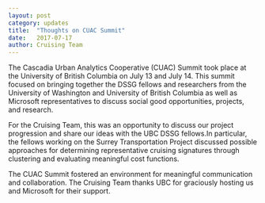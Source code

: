 ```yaml
---
layout: post
category: updates
title:  "Thoughts on CUAC Summit"
date:   2017-07-17
author: Cruising Team
---
```


The Cascadia Urban Analytics Cooperative (CUAC) Summit took place at the University of British Columbia on July 13 and July 14. This
summit focused on bringing together the DSSG fellows and researchers from the University of Washington and University of British
Columbia as well as Microsoft representatives to discuss social good opportunities, projects, and research.

<!--excerpt-->

For the Cruising Team, this was an opportunity to discuss our project progression and share our ideas with the UBC DSSG fellows.In particular,
the fellows working on the Surrey Transportation Project discussed possible approaches for determining representative cruising signatures
through clustering and evaluating meaningful cost functions.

The CUAC Summit fostered an environment for meaningful communication and collaboration. The Cruising Team thanks UBC for graciously 
hosting us and Microsoft for their support.
